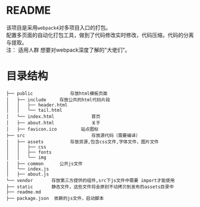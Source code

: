 README
==========================

该项目是采用`webpack4`对多项目入口的打包。<br>
配置多页面的自动化打包工具，做到了代码修改实时修改，代码压缩，代码的分离与提取。<br> 
注： 适用人群 想要对webpack深度了解的"大佬们"。

目录结构
=========================

```
├── public  			存放html模板页面
│   ├── include		存放公共的html代码片段
│   │   ├── header.html 
│   │   └── tail.html
│   └── index.html			    首页
│   ├── about.html			    关于
│   ├── favicon.ico         站点图标
├── src							存放源代码（需要编译）
│   ├── assets			存放资源,包含css文件,字体文件，图片文件
│   │   ├── css
│   │   ├── fonts
│   │   └── img
│   ├── common      公共js文件
│   └── index.js
│   ├── about.js				
└── vendor	     存放第三方提供的组件,src下js文件中需要 import才能使用
├── static       静态文件，这些文件将会原封不动拷贝到发布的assets目录中
├── readme.md	
├── package.json  依赖的js文件，启动脚本
```
